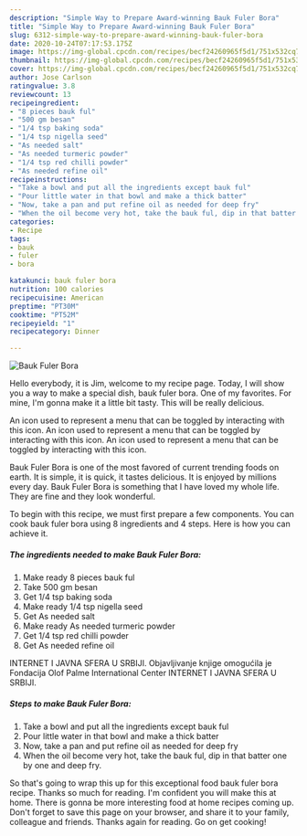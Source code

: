 ```yaml
---
description: "Simple Way to Prepare Award-winning Bauk Fuler Bora"
title: "Simple Way to Prepare Award-winning Bauk Fuler Bora"
slug: 6312-simple-way-to-prepare-award-winning-bauk-fuler-bora
date: 2020-10-24T07:17:53.175Z
image: https://img-global.cpcdn.com/recipes/becf24260965f5d1/751x532cq70/bauk-fuler-bora-recipe-main-photo.jpg
thumbnail: https://img-global.cpcdn.com/recipes/becf24260965f5d1/751x532cq70/bauk-fuler-bora-recipe-main-photo.jpg
cover: https://img-global.cpcdn.com/recipes/becf24260965f5d1/751x532cq70/bauk-fuler-bora-recipe-main-photo.jpg
author: Jose Carlson
ratingvalue: 3.8
reviewcount: 13
recipeingredient:
- "8 pieces bauk ful"
- "500 gm besan"
- "1/4 tsp baking soda"
- "1/4 tsp nigella seed"
- "As needed salt"
- "As needed turmeric powder"
- "1/4 tsp red chilli powder"
- "As needed refine oil"
recipeinstructions:
- "Take a bowl and put all the ingredients except bauk ful"
- "Pour little water in that bowl and make a thick batter"
- "Now, take a pan and put refine oil as needed for deep fry"
- "When the oil become very hot, take the bauk ful, dip in that batter one by one and deep fry."
categories:
- Recipe
tags:
- bauk
- fuler
- bora

katakunci: bauk fuler bora 
nutrition: 100 calories
recipecuisine: American
preptime: "PT30M"
cooktime: "PT52M"
recipeyield: "1"
recipecategory: Dinner

---
```



![Bauk Fuler Bora](https://img-global.cpcdn.com/recipes/becf24260965f5d1/751x532cq70/bauk-fuler-bora-recipe-main-photo.jpg)

Hello everybody, it is Jim, welcome to my recipe page. Today, I will show you a way to make a special dish, bauk fuler bora. One of my favorites. For mine, I'm gonna make it a little bit tasty. This will be really delicious.

An icon used to represent a menu that can be toggled by interacting with this icon. An icon used to represent a menu that can be toggled by interacting with this icon. An icon used to represent a menu that can be toggled by interacting with this icon.

Bauk Fuler Bora is one of the most favored of current trending foods on earth. It is simple, it is quick, it tastes delicious. It is enjoyed by millions every day. Bauk Fuler Bora is something that I have loved my whole life. They are fine and they look wonderful.


To begin with this recipe, we must first prepare a few components. You can cook bauk fuler bora using 8 ingredients and 4 steps. Here is how you can achieve it.

<!--inarticleads1-->

##### The ingredients needed to make Bauk Fuler Bora:

1. Make ready 8 pieces bauk ful
1. Take 500 gm besan
1. Get 1/4 tsp baking soda
1. Make ready 1/4 tsp nigella seed
1. Get As needed salt
1. Make ready As needed turmeric powder
1. Get 1/4 tsp red chilli powder
1. Get As needed refine oil


INTERNET I JAVNA SFERA U SRBIJI. Objavljivanje knjige omogućila je Fondacija Olof Palme International Center INTERNET I JAVNA SFERA U SRBIJI. 

<!--inarticleads2-->

##### Steps to make Bauk Fuler Bora:

1. Take a bowl and put all the ingredients except bauk ful
1. Pour little water in that bowl and make a thick batter
1. Now, take a pan and put refine oil as needed for deep fry
1. When the oil become very hot, take the bauk ful, dip in that batter one by one and deep fry.




So that's going to wrap this up for this exceptional food bauk fuler bora recipe. Thanks so much for reading. I'm confident you will make this at home. There is gonna be more interesting food at home recipes coming up. Don't forget to save this page on your browser, and share it to your family, colleague and friends. Thanks again for reading. Go on get cooking!

